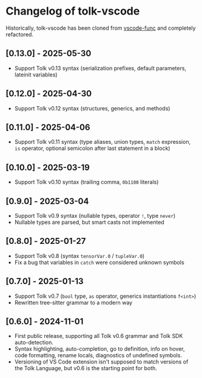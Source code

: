 # Changelog of tolk-vscode

Historically, tolk-vscode has been cloned from [vscode-func](https://github.com/tonwhales/vscode-func)
and completely refactored.

## [0.13.0] - 2025-05-30

* Support Tolk v0.13 syntax (serialization prefixes, default parameters, lateinit variables)

## [0.12.0] - 2025-04-30

* Support Tolk v0.12 syntax (structures, generics, and methods)

## [0.11.0] - 2025-04-06

* Support Tolk v0.11 syntax (type aliases, union types, `match` expression, `is` operator, optional semicolon after last statement in a block)

## [0.10.0] - 2025-03-19

* Support Tolk v0.10 syntax (trailing comma, `0b1100` literals)

## [0.9.0] - 2025-03-04

* Support Tolk v0.9 syntax (nullable types, operator `!`, type `never`)
* Nullable types are parsed, but smart casts not implemented

## [0.8.0] - 2025-01-27

* Support Tolk v0.8 (syntax `tensorVar.0` / `tupleVar.0`)
* Fix a bug that variables in `catch` were considered unknown symbols

## [0.7.0] - 2025-01-13

* Support Tolk v0.7 (`bool` type, `as` operator, generics instantiations `f<int>`)
* Rewritten tree-sitter grammar to a modern way

## [0.6.0] - 2024-11-01

* First public release, supporting all Tolk v0.6 grammar and Tolk SDK auto-detection.
* Syntax highlighting, auto-completion, go to definition, info on hover, code formatting, rename locals, diagnostics of undefined symbols.
* Versioning of VS Code extension isn't supposed to match versions of the Tolk Language, but v0.6 is the starting point for both.
